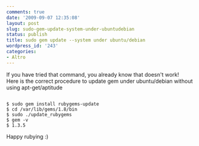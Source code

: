 ```yaml
---
comments: true
date: '2009-09-07 12:35:08'
layout: post
slug: sudo-gem-update-system-under-ubuntudebian
status: publish
title: sudo gem update --system under ubuntu/debian
wordpress_id: '243'
categories:
- Altro
---
```


If you have tried that command, you already know that doesn't work!  
Here is the correct procedure to update gem under ubuntu/debian without using apt-get/aptitude  
```
  
$ sudo gem install rubygems-update  
$ cd /var/lib/gems/1.8/bin  
$ sudo ./update_rubygems  
$ gem -v  
$ 1.3.5  
```
  
Happy rubying :)
